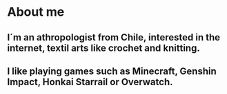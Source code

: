 # About me
## I´m an athropologist from Chile, interested in the internet, textil arts like crochet and knitting.
## I like playing games such as Minecraft, Genshin Impact, Honkai Starrail or Overwatch.
